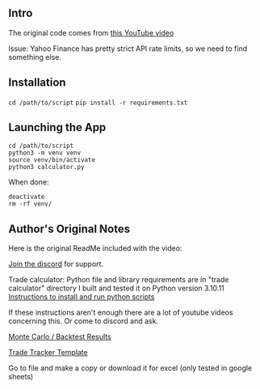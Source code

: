 ## Intro

The original code comes from [this YouTube video](https://www.youtube.com/watch?v=oW6MHjzxHpU&t=797s)

Issue: Yahoo Finance has pretty strict API rate limits, so we need to find something else.

## Installation

`cd /path/to/script`
`pip install -r requirements.txt`

## Launching the App

```
cd /path/to/script
python3 -m venv venv
source venv/bin/activate
python3 calculator.py
```

When done:

```
deactivate
rm -rf venv/
```

## Author's Original Notes

Here is the original ReadMe included with the video:

[Join the discord](https://discord.gg/krdByJHuHc) for support.

Trade calculator:
Python file and library requirements are in "trade calculator" directory
I built and tested it on Python version 3.10.11
[Instructions to install and run python scripts](https://docs.google.com/document/d/1BrC7OrSTBqFs5Q-ZlYTMBJYDaS5r5nrE0070sa0qmaA/edit?tab=t.0#heading=h.tfjao7msc0g8)

If these instructions aren't enough there are a lot of youtube videos concerning this. Or come to discord and ask.

[Monte Carlo / Backtest Results](https://docs.google.com/document/d/1_7UoFIqrTftoz-PJ0rxkttMc24inrAbWuZSbbOV-Jwk/edit?tab=t.0#heading=h.kc4shq41bugz)

[Trade Tracker Template](https://docs.google.com/spreadsheets/d/1z_PMFqmV_2XqlCcCAdA4wgxqDg0Ym7iSeygNRpsnpO8/edit?gid=0#gid=0)

Go to file and make a copy or download it for excel (only tested in google sheets)
